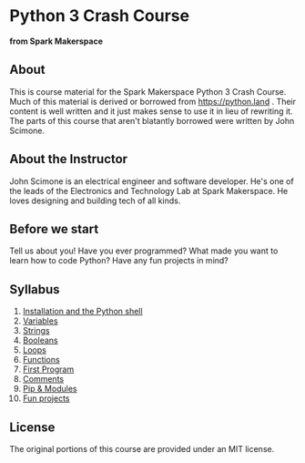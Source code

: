 # Python 3 Crash Course
**from Spark Makerspace**
## About
This is course material for the Spark Makerspace Python 3 Crash Course.
Much of this material is derived or borrowed from https://python.land . Their content is well written and it just makes sense to use it in lieu of rewriting it. The parts of this course that aren't blatantly borrowed were written by John Scimone.

## About the Instructor
John Scimone is an electrical engineer and software developer. He's one of the leads of the Electronics and Technology Lab at Spark Makerspace. He loves designing and building tech of all kinds. 

## Before we start
Tell us about you! Have you ever programmed? What made you want to learn how to code Python? Have any fun projects in mind?

## Syllabus
1. [Installation and the Python shell](<1-Installation and the Python shell.md>)
2. [Variables](<2-Variables.md>)
3. [Strings](<3-strings.md>)
4. [Booleans](<4-Booleans.md>)
5. [Loops](<5-Loops.md>)
6. [Functions](<6-Functions.md>)
7. [First Program](<7-First Program.md>)
8. [Comments](<8-Comments.md>)
9. [Pip & Modules](<9-Pip & Libraries.md>)
10. [Fun projects](<10-Fun Projects.md>)

## License
The original portions of this course are provided under an MIT license.
